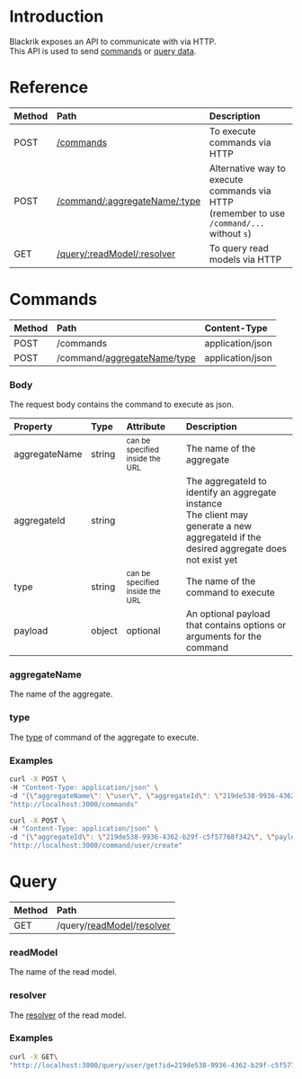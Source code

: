# Introduction
Blackrik exposes an API to communicate with via HTTP.  
This API is used to send [commands](Aggregates#Commands) or [query data](ReadModels#Resolvers).

# Reference
Method| Path | Description
:--- | :--- | :---
POST |    [/commands](HTTP-API#Commands) | To execute commands via HTTP
POST |    [/command/:aggregateName/:type](HTTP-API#Commands) | Alternative way to execute commands via HTTP<br>(remember to use `/command/...` without `s`)
GET |    [/query/:readModel/:resolver](HTTP-API#Query) | To query read models via HTTP

# Commands
Method| Path | Content-Type
:--- | :--- | :---
POST |    /commands |    application/json
POST |    /command/[aggregateName](#aggregateName)/[type](#type) |    application/json

### Body
The request body contains the command to execute as json.

Property | Type | Attribute | Description
:--- | :--- | :--- | :---
aggregateName | string | <small>can be specified inside the URL</small> | The name of the aggregate
aggregateId | string | | The aggregateId to identify an aggregate instance<br>The client may generate a new aggregateId if the desired aggregate does not exist yet
type | string | <small>can be specified inside the URL</small> | The name of the command to execute
payload | object | optional | An optional payload that contains options or arguments for the command

### aggregateName
The name of the aggregate.

### type
The [type](Aggregates#Commands) of command of the aggregate to execute.

### Examples
```sh
curl -X POST \
-H "Content-Type: application/json" \
-d "{\"aggregateName\": \"user\", \"aggregateId\": \"219de538-9936-4362-b29f-c5f57768f342\", \"type\": \"create\", \"payload\": {\"name\": \"John Doe\"}}" \
"http://localhost:3000/commands"
```
```sh
curl -X POST \
-H "Content-Type: application/json" \
-d "{\"aggregateId\": \"219de538-9936-4362-b29f-c5f57768f342\", \"payload\": {\"name\": \"John Doe\"}}" \
"http://localhost:3000/command/user/create"
```

# Query
Method| Path 
:--- | :--- 
GET |    /query/[readModel](#readModel)/[resolver](#resolver)

### readModel
The name of the read model.

### resolver
The [resolver](ReadModels#Resolvers) of the read model.

### Examples
```sh
curl -X GET\
"http://localhost:3000/query/user/get?id=219de538-9936-4362-b29f-c5f57768f342"
```
